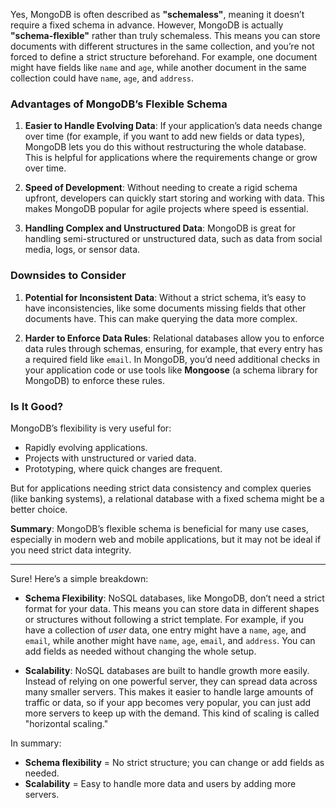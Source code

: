 Yes, MongoDB is often described as **"schemaless"**, meaning it doesn’t require a fixed schema in advance. However, MongoDB is actually **"schema-flexible"** rather than truly schemaless. This means you can store documents with different structures in the same collection, and you’re not forced to define a strict structure beforehand. For example, one document might have fields like `name` and `age`, while another document in the same collection could have `name`, `age`, and `address`.

### Advantages of MongoDB’s Flexible Schema

1. **Easier to Handle Evolving Data**: If your application’s data needs change over time (for example, if you want to add new fields or data types), MongoDB lets you do this without restructuring the whole database. This is helpful for applications where the requirements change or grow over time.
  
2. **Speed of Development**: Without needing to create a rigid schema upfront, developers can quickly start storing and working with data. This makes MongoDB popular for agile projects where speed is essential.
  
3. **Handling Complex and Unstructured Data**: MongoDB is great for handling semi-structured or unstructured data, such as data from social media, logs, or sensor data.

### Downsides to Consider

1. **Potential for Inconsistent Data**: Without a strict schema, it’s easy to have inconsistencies, like some documents missing fields that other documents have. This can make querying the data more complex.
   
2. **Harder to Enforce Data Rules**: Relational databases allow you to enforce data rules through schemas, ensuring, for example, that every entry has a required field like `email`. In MongoDB, you’d need additional checks in your application code or use tools like **Mongoose** (a schema library for MongoDB) to enforce these rules.

### Is It Good?

MongoDB’s flexibility is very useful for:
- Rapidly evolving applications.
- Projects with unstructured or varied data.
- Prototyping, where quick changes are frequent.

But for applications needing strict data consistency and complex queries (like banking systems), a relational database with a fixed schema might be a better choice.

**Summary**: MongoDB’s flexible schema is beneficial for many use cases, especially in modern web and mobile applications, but it may not be ideal if you need strict data integrity.


---

Sure! Here’s a simple breakdown:

- **Schema Flexibility**: NoSQL databases, like MongoDB, don’t need a strict format for your data. This means you can store data in different shapes or structures without following a strict template. For example, if you have a collection of *user* data, one entry might have a `name`, `age`, and `email`, while another might have `name`, `age`, `email`, and `address`. You can add fields as needed without changing the whole setup.

- **Scalability**: NoSQL databases are built to handle growth more easily. Instead of relying on one powerful server, they can spread data across many smaller servers. This makes it easier to handle large amounts of traffic or data, so if your app becomes very popular, you can just add more servers to keep up with the demand. This kind of scaling is called "horizontal scaling."

In summary:
- **Schema flexibility** = No strict structure; you can change or add fields as needed.
- **Scalability** = Easy to handle more data and users by adding more servers.